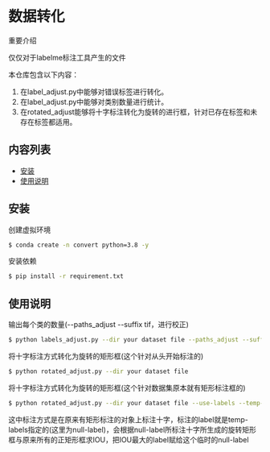# 数据转化

重要介绍

仅仅对于labelme标注工具产生的文件

本仓库包含以下内容：

1. 在label_adjust.py中能够对错误标签进行转化。
2. 在label_adjust.py中能够对类别数量进行统计。
3. 在rotated_adjust能够将十字标注转化为旋转的进行框，针对已存在标签和未存在标签都适用。

## 内容列表

- [安装](#安装)
- [使用说明](#使用说明)

## 安装

创建虚拟环境

```sh
$ conda create -n convert python=3.8 -y
```

安装依赖

```sh
$ pip install -r requirement.txt
```
## 使用说明

输出每个类的数量(--paths_adjust --suffix tif，进行校正)

```sh
$ python labels_adjust.py --dir your dataset file --paths_adjust --suffix tif
```

将十字标注方式转化为旋转的矩形框(这个针对从头开始标注的)

```sh
$ python rotated_adjust.py --dir your dataset file
```

将十字标注方式转化为旋转的矩形框(这个针对数据集原本就有矩形标注框的)

```sh
$ python rotated_adjust.py --dir your dataset file --use-labels --temp-labels null-label
```
这中标注方式是在原来有矩形标注的对象上标注十字，标注的label就是temp-labels指定的(这里为null-label)，会根据null-label所标注十字所生成的旋转矩形框与原来所有的正矩形框求IOU，把IOU最大的label赋给这个临时的null-label